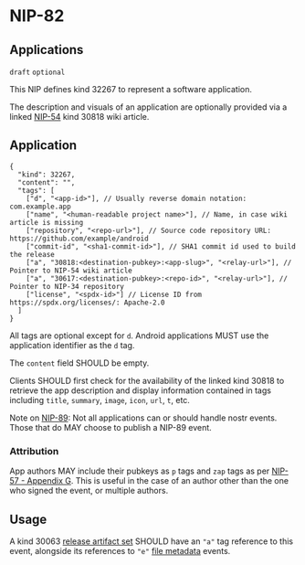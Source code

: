 NIP-82
======

Applications
------------

`draft` `optional`

This NIP defines kind 32267 to represent a software application.

The description and visuals of an application are optionally provided via a linked [NIP-54](54.md) kind 30818 wiki article.

## Application

```jsonc
{
  "kind": 32267,
  "content": "",
  "tags": [
    ["d", "<app-id>"], // Usually reverse domain notation: com.example.app
    ["name", "<human-readable project name>"], // Name, in case wiki article is missing
    ["repository", "<repo-url>"], // Source code repository URL: https://github.com/example/android
    ["commit-id", "<sha1-commit-id>"], // SHA1 commit id used to build the release
    ["a", "30818:<destination-pubkey>:<app-slug>", "<relay-url>"], // Pointer to NIP-54 wiki article
    ["a", "30617:<destination-pubkey>:<repo-id>", "<relay-url>"], // Pointer to NIP-34 repository
    ["license", "<spdx-id>"] // License ID from https://spdx.org/licenses/: Apache-2.0
  ]
}
```

All tags are optional except for `d`. Android applications MUST use the application identifier as the `d` tag.

The `content` field SHOULD be empty.

Clients SHOULD first check for the availability of the linked kind 30818 to retrieve the app description and display information contained in tags including `title`, `summary`, `image`, `icon`, `url`, `t`, etc.

Note on [NIP-89](89.md): Not all applications can or should handle nostr events. Those that do MAY choose to publish a NIP-89 event.

### Attribution

App authors MAY include their pubkeys as `p` tags and `zap` tags as per [NIP-57 - Appendix G](57.md). This is useful in the case of an author other than the one who signed the event, or multiple authors.

## Usage

A kind 30063 [release artifact set](51.md) SHOULD have an `"a"` tag reference to this event, alongside its references to `"e"` [file metadata](94.md) events.